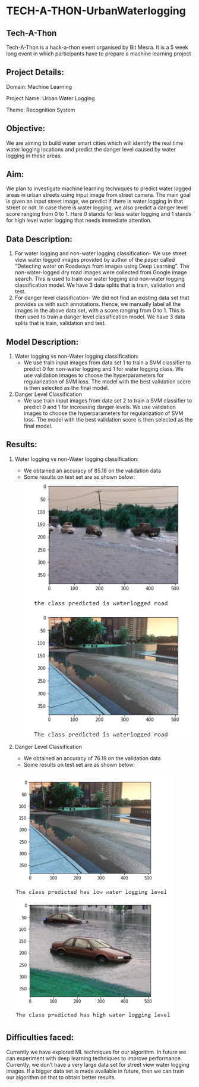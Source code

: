 # TECH-A-THON-UrbanWaterlogging

## Tech-A-Thon
Tech-A-Thon is a hack-a-thon event organised by Bit Mesra. It is a 5 week long event in which participants have to prepare a machine learning project

## Project Details:
Domain: Machine Learning

Project Name: Urban Water Logging

Theme: Recognition System

## Objective: 
We are aiming to build water smart cities which will identify the real time water logging locations and predict the danger level caused by water logging in these areas.

## Aim:
We plan to investigate machine learning techniques to predict water logged areas in urban streets using input image from street camera. The main goal is given an input street image, we predict if there is water logging in that street or not. In case there is water logging, we also predict a danger level score ranging from 0 to 1. Here 0 stands for less water logging and 1 stands for high level water logging that needs immediate attention.

## Data Description:
1)	For water logging and non-water logging classification-
We use street view water logged images provided by author of the paper called “Detecting water on Roadways from images using Deep Learning”. The non-water-logged dry road images were collected from Google image search. This is used to train our water logging and non-water logging classification model. We have 3 data splits that is train, validation and test.
2)	For danger level classification-
We did not find an existing data set that provides us with such annotations. Hence, we manually label all the images in the above data set, with a score ranging from 0 to 1. This is then used to train a danger level classification model. We have 3 data splits that is train, validation and test.

## Model Description:
1)	Water logging vs non-Water logging classification:
    * We use train input images from data set 1 to train a SVM classifier to predict 0 for non-water logging and 1 for water logging class. We use validation images to choose the hyperparameters for regularization of SVM loss. The model with the best validation score is then selected as the final model.
2) Danger Level Classification
   * We use train input images from data set 2 to train a SVM classifier to predict 0 and 1 for increasing danger levels. We use validation images to choose the hyperparameters for regularization of SVM loss. The model with the best validation score is then selected as the final model.

## Results:
1) Water logging vs non-Water logging classification:
   * We obtained an accuracy of 85.18 on the validation data
   * Some results on test set are as shown below:
   ![](Images/Waterlogging.png)
2) Danger Level Classification
   * We obtained an accuracy of 76.19 on the validation data
   * Some results on test set are as shown below:
  
   ![](Images/DangerLevel.png)

## Difficulties faced:
Currently we have explored ML techniques for our algorithm. In future we can experiment with deep learning techniques to improve performance. Currently, we don’t have a very large data set for street view water logging images. If a bigger data set is made available in future, then we can train our algorithm on that to obtain better results.
             


